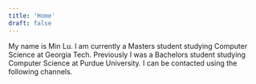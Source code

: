 ```yaml
---
title: 'Home'
draft: false
---
```


My name is Min Lu. I am currently a Masters student studying Computer Science at Georgia Tech. Previously I was a Bachelors student studying Computer Science at Purdue University. I can be contacted using the following channels.